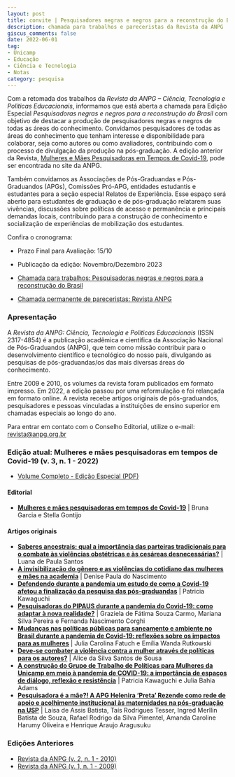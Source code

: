 ```yaml
---
layout: post
title: convite | Pesquisadores negras e negros para a reconstrução do Brasil
description: chamada para trabalhos e pareceristas da Revista da ANPG
giscus_comments: false
date: 2022-06-01
tag:
- Unicamp
- Educação
- Ciência e Tecnologia
- Notas
category: pesquisa
---
```


Com a retomada dos trabalhos da *Revista da ANPG – Ciência, Tecnologia e Políticas Educacionais*, informamos que está aberta a chamada para Edição Especial *Pesquisadoras negras e negros para a reconstrução do Brasil* com objetivo de destacar a produção de pesquisadores negras e negros de todas as áreas do conhecimento. <span class="evidence">Convidamos pesquisadores de todas as áreas do conhecimento que tenham interesse e disponibilidade para colaborar, seja como autores ou como avaliadores, contribuindo com o processo de divulgação da produção na pós-graduação</span>. A edição anterior da Revista, [Mulheres e Mães Pesquisadoras em Tempos de Covid-19](https://www.anpg.org.br/08/07/2022/mulheres-cientistas-e-a-pandemia/), pode ser encontrada no site da ANPG. 

Também convidamos as Associações de Pós-Graduandas e Pós-Graduandos (APGs), Comissões Pró-APG, entidades estudantis e estudantes para a seção especial Relatos de Experiência. Esse espaço será aberto para estudantes de graduação e de pós-graduação relatarem suas vivências, discussões sobre políticas de acesso e permanência e principais demandas locais, contribuindo para a construção de conhecimento e socialização de experiências de mobilização dos estudantes.

Confira o cronograma: 

- Prazo Final para Avaliação: 15/10
- Publicação da edição: Novembro/Dezembro 2023

- [Chamada para trabalhos: Pesquisadoras negras e negros para a reconstrução do Brasil](https://drive.google.com/file/d/1m9LbhdxokXBzKF2eLJrbymaUtti0bACz/view?usp=sharing)

- [Chamada permanente de pareceristas: Revista ANPG](https://drive.google.com/file/d/1WNKZCHuq-oYNi6qd5cVyQmijMt3-HuF8/view?usp=sharing)

### Apresentação

A *Revista da ANPG: Ciência, Tecnologia e Políticas Educacionais* (ISSN 2317-4854) é a publicação acadêmica e científica da Associação Nacional de Pós-Graduandos (ANPG), que tem como missão contribuir para o desenvolvimento científico e tecnológico do nosso país, divulgando as pesquisas de pós-graduandas/os das mais diversas áreas do conhecimento. 

Entre 2009 e 2010, os volumes da revista foram publicados em formato impresso. Em 2022, a edição passou por uma reformulação e foi relançada em formato online. A revista recebe artigos originais de pós-graduandos, pesquisadores e pessoas vinculadas a instituições de ensino superior em chamadas especiais ao longo do ano.

Para entrar em contato com o Conselho Editorial, utilize o e-mail: [revista@anpg.org.br](mailto:revista@anpg.org.br)


### Edição atual: Mulheres e mães pesquisadoras em tempos de Covid-19 (v. 3, n. 1 - 2022)

- [Volume Completo - Edição Especial (PDF)](https://drive.google.com/file/d/1Gr-yLmlWFneiADLXdZjB2n5ZOUGapHtd/view?usp=sharing)

#### Editorial 

- [**Mulheres e mães pesquisadoras em tempos de Covid-19**](https://drive.google.com/file/d/1kfyPxdcH8R-WJtMUd7y7dTwuAc7PhBaL/view?usp=sharing) | Bruna Garcia e Stella Gontijo

#### Artigos originais

- [**Saberes ancestrais: qual a importância das parteiras tradicionais para o combate às violências obstétricas e às cesáreas desnecessárias?**](https://drive.google.com/file/d/1l7Rp9awN2gyTbxCsXC3OJZKqIkP5eAO8/view?usp=sharing) | Luana de Paula Santos
- [**A invisibilização do gênero e as violências do cotidiano das mulheres e mães na academia**](https://drive.google.com/file/d/11Ti_oNOPtiHzJd8nLfz1k-kGKP21TF7Z/view?usp=sharing) | Denise Paula do Nascimento
- [**Defendendo durante a pandemia um estudo de como a Covid-19 afetou a finalização da pesquisa das pós-graduandas**](https://drive.google.com/file/d/1Ng2Q5XUo-WLCbHDaat82XPQybXJ606vd/view?usp=sharing) | Patricia Kawaguchi
- [**Pesquisadoras do PIPAUS durante a pandemia do Covid-19: como adaptar à nova realidade?**](https://drive.google.com/file/d/15XjIp37YoEPTdkyhc3v8Fuy81pUmPZCd/view?usp=sharing) | Graziela de Fátima Souza Carmo, Mariana Silva Pereira e Fernanda Nascimento Corghi
- [**Mudanças nas políticas públicas para saneamento e ambiente no Brasil durante a pandemia de Covid-19: reflexões sobre os impactos para as mulheres**](https://drive.google.com/file/d/1O_wocjD7nLFt6ebiX34cdbzk4qxXurS3/view?usp=sharing) | Julia Carolina Fatuch e Emília Wanda Rutkowski
- [**Deve-se combater a violência contra a mulher através de políticas para os autores?**](https://drive.google.com/file/d/1vk1TW9b6jPrin_23FFcADYHU8zgzApMq/view?usp=sharing) | Alice da Silva Santos de Sousa
- [**A construção do Grupo de Trabalho de Políticas para Mulheres da Unicamp em meio à pandemia de COVID-19: a importância de espaços de diálogo, reflexão e resistência**](https://drive.google.com/file/d/1RkwCFTlzt3Tb7Drb4Kdic_g9xURunbtD/view?usp=sharing) | Patricia Kawaguchi e Julia Bahia Adams
- [**Pesquisadora é a mãe?! A APG Helenira ‘Preta’ Rezende como rede de apoio e acolhimento institucional às maternidades na pós-graduação na USP**](https://drive.google.com/file/d/1hJLk8pVSaW4qhfjb8Vj_DCbrb9SkOlKL/view?usp=sharing) | Laísa de Assis Batista, Taís Rodrigues Tesser, Ingred Merllin Batista de Souza, Rafael Rodrigo da Silva Pimentel, Amanda Caroline Harumy Oliveira e Henrique Araujo Aragusuku

### Edições Anteriores

- [Revista da ANPG (v. 2, n. 1 - 2010)](http://issuu.com/anpg/docs/revista_anpg_v2.0)
- [Revista da ANPG (v. 1, n. 1 - 2009)](http://issuu.com/anpg/docs/revista_anpg_v1.0)
